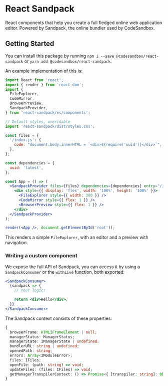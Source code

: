 # React Sandpack

React components that help you create a full fledged online web application editor. Powered by Sandpack, the online bundler used by CodeSandbox.

## Getting Started

You can install this package by running `npm i --save @codesandbox/react-sandpack` or `yarn add @codesandbox/react-sandpack`.

An example implementation of this is:

```jsx
import React from 'react';
import { render } from 'react-dom';
import {
  FileExplorer,
  CodeMirror,
  BrowserPreview,
  SandpackProvider,
} from 'react-sandpack/es/components';

// Default styles, overidable
import 'react-sandpack/dist/styles.css';

const files = {
  '/index.js': {
    code: "document.body.innerHTML = `<div>${require('uuid')}</div>`",
  },
};

const dependencies = {
  uuid: 'latest',
};

const App = () => (
  <SandpackProvider files={files} dependencies={dependencies} entry="/index.js">
    <div style={{ display: 'flex', width: '100%', height: '100%' }}>
      <FileExplorer style={{ width: 300 }} />
      <CodeMirror style={{ flex: 1 }} />
      <BrowserPreview style={{ flex: 1 }} />
    </div>
  </SandpackProvider>
);

render(<App />, document.getElementById('root'));
```

This renders a simple `FileExplorer`, with an editor and a preview with navigation.

### Writing a custom component

We expose the full API of Sandpack, you can access it by using a `SandpackConsumer` or the `withLive` function, both exported:

```jsx
<SandpackConsumer>
  {sandpack => {
    // Your logic!

    return <div>Hello</div>;
  }}
</SandpackConsumer>
```

The Sandpack context consists of these properties:

```ts
{
  browserFrame: HTMLIFrameElement | null;
  managerStatus: ManagerStatus;
  managerState: IManagerState | undefined;
  bundlerURL: string | undefined;
  openedPath: string;
  errors: Array<IModuleError>;
  files: IFiles;
  openFile: (path: string) => void;
  updateFiles: (files: IFiles) => void;
  getManagerTranspilerContext: () => Promise<{ [transpiler: string]: Object }>;
}
```
